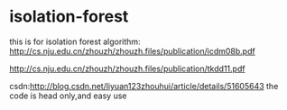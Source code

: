 # isolation-forest
this is for isolation forest algorithm:
http://cs.nju.edu.cn/zhouzh/zhouzh.files/publication/icdm08b.pdf

http://cs.nju.edu.cn/zhouzh/zhouzh.files/publication/tkdd11.pdf


csdn:http://blog.csdn.net/liyuan123zhouhui/article/details/51605643
the code is head only,and easy use
